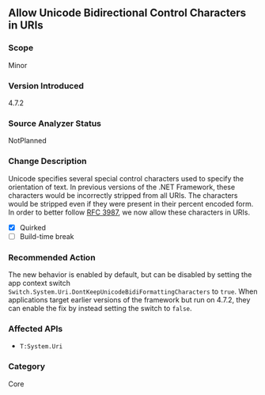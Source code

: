## Allow Unicode Bidirectional Control Characters in URIs

### Scope
Minor

### Version Introduced
4.7.2

### Source Analyzer Status
NotPlanned

### Change Description
Unicode specifies several special control characters used to specify the orientation of text.
In previous versions of the .NET Framework, these characters would be incorrectly stripped
from all URIs. The characters would be stripped even if they were present in their percent
encoded form. In order to better follow [RFC 3987](http://tools.ietf.org/html/rfc3987), we now allow these characters in URIs.

- [x] Quirked
- [ ] Build-time break

### Recommended Action
The new behavior is enabled by default, but can be disabled by setting the app context switch
`Switch.System.Uri.DontKeepUnicodeBidiFormattingCharacters` to `true`. When applications target
earlier versions of the framework but run on 4.7.2, they can enable the fix by instead setting
the switch to `false`.

### Affected APIs
* `T:System.Uri`

### Category
Core

<!--
    ### Original Bug
    https://devdiv.visualstudio.com/DevDiv/_workitems?id=130850
-->